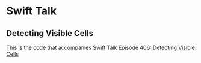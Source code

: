 # Swift Talk
## Detecting Visible Cells

This is the code that accompanies Swift Talk Episode 406: [Detecting Visible Cells](https://talk.objc.io/episodes/S01E406-detecting-visible-cells)
